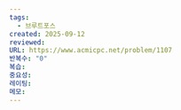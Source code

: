 ```yaml
---
tags:
  - 브루트포스
created: 2025-09-12
reviewed:
URL: https://www.acmicpc.net/problem/1107
반복수: "0"
복습:
중요성:
레이팅:
메모:
---
```

